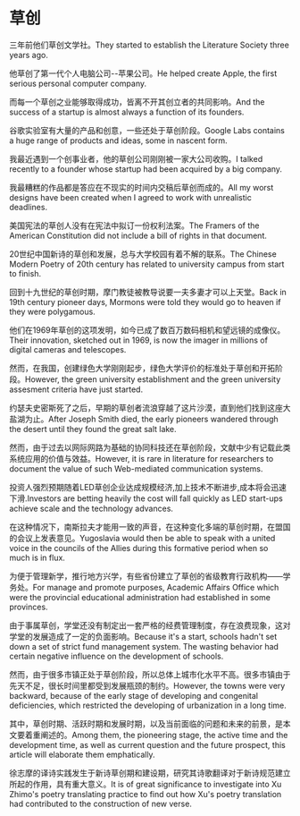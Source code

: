 # 草创

<p><span class="chinese">三年前他们草创文学社。</span><span class="english">They started to establish the Literature Society three years ago.</span></p>

<p><span class="chinese">他草创了第一代个人电脑公司--苹果公司。</span><span class="english">He helped create Apple, the first serious personal computer company.</span></p>

<p><span class="chinese">而每一个草创之业能够取得成功，皆离不开其创立者的共同影响。</span><span class="english">And the success of a startup is almost always a function of its founders.</span></p>

<p><span class="chinese">谷歌实验室有大量的产品和创意，一些还处于草创阶段。</span><span class="english">Google Labs contains a huge range of products and ideas, some in nascent form.</span></p>

<p><span class="chinese">我最近遇到一个创事业者，他的草创公司刚刚被一家大公司收购。</span><span class="english">I talked recently to a founder whose startup had been acquired by a big company.</span></p>

<p><span class="chinese">我最糟糕的作品都是答应在不现实的时间内交稿后草创而成的。</span><span class="english">All my worst designs have been created when I agreed to work with unrealistic deadlines.</span></p>

<p><span class="chinese">美国宪法的草创人没有在宪法中拟订一份权利法案。</span><span class="english">The Framers of the American Constitution did not include a bill of rights in that document.</span></p>

<p><span class="chinese">20世纪中国新诗的草创和发展，总与大学校园有着不解的联系。</span><span class="english">The Chinese Modern Poetry of 20th century has related to university campus from start to finish.</span></p>

<p><span class="chinese">回到十九世纪的草创时期，摩门教徒被教导说要一夫多妻才可以上天堂。</span><span class="english">Back in 19th century pioneer days, Mormons were told they would go to heaven if they were polygamous.</span></p>

<p><span class="chinese">他们在1969年草创的这项发明，如今已成了数百万数码相机和望远镜的成像仪。</span><span class="english">Their innovation, sketched out in 1969, is now the imager in millions of digital cameras and telescopes.</span></p>

<p><span class="chinese">然而，在我国，创建绿色大学刚刚起步，绿色大学评价的标准处于草创和开拓阶段。</span><span class="english">However, the green university establishment and the green university assesment criteria have just started.</span></p>

<p><span class="chinese">约瑟夫史密斯死了之后，早期的草创者流浪穿越了这片沙漠，直到他们找到这座大盐湖为止。</span><span class="english">After Joseph Smith died, the early pioneers wandered through the desert until they found the great salt lake.</span></p>

<p><span class="chinese">然而，由于过去以网际网路为基础的协同科技还在草创阶段，文献中少有记载此类系统应用的价值与效益。</span><span class="english">However, it is rare in literature for researchers to document the value of such Web-mediated communication systems.</span></p>

<p><span class="chinese">投资人强烈预期随着LED草创企业达成规模经济,加上技术不断进步,成本将会迅速下滑.</span><span class="english">Investors are betting heavily the cost will fall quickly as LED start-ups achieve scale and the technology advances.</span></p>

<p><span class="chinese">在这种情况下，南斯拉夫才能用一致的声音，在这种变化多端的草创时期，在盟国的会议上发表意见。</span><span class="english">Yugoslavia would then be able to speak with a united voice in the councils of the Allies during this formative period when so much is in flux.</span></p>

<p><span class="chinese">为便于管理新学，推行地方兴学，有些省份建立了草创的省级教育行政机构——学务处。</span><span class="english">For manage and promote purposes, Academic Affairs Office which were the provincial educational administration had established in some provinces.</span></p>

<p><span class="chinese">由于事属草创，学堂还没有制定出一套严格的经费管理制度，存在浪费现象，这对学堂的发展造成了一定的负面影响。</span><span class="english">Because it's a start, schools hadn't set down a set of strict fund management system. The wasting behavior had certain negative influence on the development of schools.</span></p>

<p><span class="chinese">然而，由于很多市镇正处于草创阶段，所以总体上城市化水平不高。很多市镇由于先天不足，很长时间里都受到发展瓶颈的制约。</span><span class="english">However, the towns were very backward, because of the early stage of developing and congenital deficiencies, which restricted the developing of urbanization in a long time.</span></p>

<p><span class="chinese">其中，草创时期、活跃时期和发展时期，以及当前面临的问题和未来的前景，是本文要着重阐述的。</span><span class="english">Among them, the pioneering stage, the active time and the development time, as well as current question and the future prospect, this article will elaborate them emphatically.</span></p>

<p><span class="chinese">徐志摩的译诗实践发生于新诗草创期和建设期，研究其诗歌翻译对于新诗规范建立所起的作用，具有重大意义。</span><span class="english">It is of great significance to investigate into Xu Zhimo's poetry translating practice to find out how Xu's poetry translation had contributed to the construction of new verse.</span></p>

